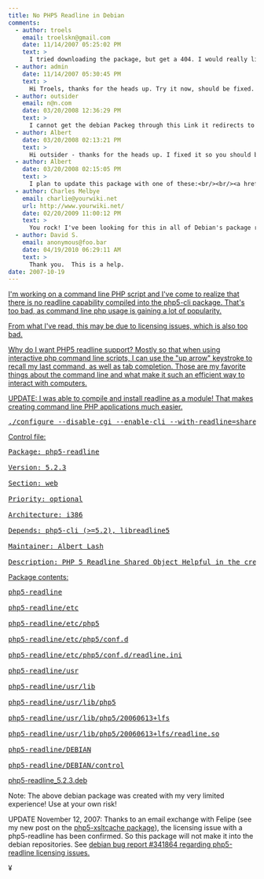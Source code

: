 ```yaml
---
title: No PHP5 Readline in Debian 
comments:
  - author: troels
    email: troelskn@gmail.com
    date: 11/14/2007 05:25:02 PM
    text: >
      I tried downloading the package, but get a 404. I would really like to get my hands on this package.
  - author: admin
    date: 11/14/2007 05:30:45 PM
    text: >
      Hi Troels, thanks for the heads up. Try it now, should be fixed. Might have to refresh.
  - author: outsider
    email: n@n.com
    date: 03/20/2008 12:36:29 PM
    text: >
      I cannot get the debian Packeg through this Link it redirects to another Page
  - author: Albert
    date: 03/20/2008 02:13:21 PM
    text: >
      Hi outsider - thanks for the heads up. I fixed it so you should be able to download it now.
  - author: Albert
    date: 03/20/2008 02:15:05 PM
    text: >
      I plan to update this package with one of these:<br/><br/><a href="http://www.s11n.net/editline/" rel="nofollow">http://www.s11n.net/editline/</a><br/><br/><a href="http://www.thrysoee.dk/editline/" rel="nofollow">http://www.thrysoee.dk/editline/</a><br/><br/>to free it from license issues.
  - author: Charles Melbye
    email: charlie@yourwiki.net
    url: http://www.yourwiki.net/
    date: 02/20/2009 11:00:12 PM
    text: >
      You rock! I've been looking for this in all of Debian's package repositories.<br/><br/>Thanks for compiling this package!<br/><br/>- Charlie
  - author: David S.
    email: anonymous@foo.bar
    date: 04/19/2010 06:29:11 AM
    text: >
      Thank you.  This is a help.
date: 2007-10-19
---
```

<a href="http://www.docunext.com/2007/10/19/no-php5-readline-in-debian/">

I'm working on a command line PHP script and I've come to realize that there is no readline capability compiled into the php5-cli package. That's too bad, as command line php usage is gaining a lot of popularity.

From what I've read, this may be due to licensing issues, which is also too bad.

Why do I want PHP5 readline support? Mostly so that when using interactive php command line scripts, I can use the "up arrow" keystroke to recall my last command, as well as tab completion. Those are my favorite things about the command line and what make it such an efficient way to interact with computers.

UPDATE: I was able to compile and install readline as a module! That makes creating command line PHP applications much easier.

<pre>./configure --disable-cgi --enable-cli --with-readline=shared,/usr/include/readline/</pre>

Control file:

<pre>
Package: php5-readline

Version: 5.2.3

Section: web

Priority: optional

Architecture: i386

Depends: php5-cli (>=5.2), libreadline5

Maintainer: Albert Lash

Description: PHP 5 Readline Shared Object Helpful in the creation of interactive command line scripts written in PHP.</pre>

Package contents:

<pre>
php5-readline

php5-readline/etc

php5-readline/etc/php5

php5-readline/etc/php5/conf.d

php5-readline/etc/php5/conf.d/readline.ini

php5-readline/usr

php5-readline/usr/lib

php5-readline/usr/lib/php5

php5-readline/usr/lib/php5/20060613+lfs

php5-readline/usr/lib/php5/20060613+lfs/readline.so

php5-readline/DEBIAN

php5-readline/DEBIAN/control</pre>

<a href="/blog/wp-content/sites/wwwdocunextcom/files/php5-readline_5.2.3.deb">php5-readline_5.2.3.deb</a>

Note: The above debian package was created with my very limited experience! Use at your own risk!

UPDATE November 12, 2007: Thanks to an email exchange with Felipe (see my new post on the <a href="http://www.docunext.com/2007/11/11/creating-debian-packages-part-ii/">php5-xsltcache package</a>), the licensing issue with a php5-readline has been confirmed. So this package will not make it into the debian repositories. See <a href="http://bugs.debian.org/cgi-bin/bugreport.cgi?bug=341864">debian bug report #341864 regarding php5-readline licensing issues.</a>

¥

